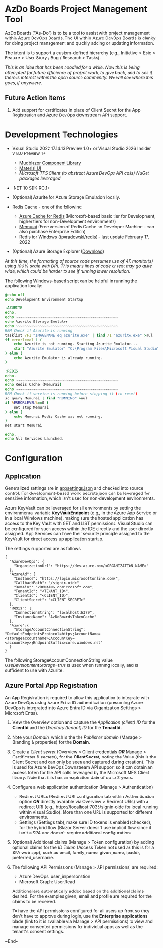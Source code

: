 # AzDo Boards Project Management Tool

AzDo Boards ("As-Do") is to be a tool to assist with project management within Azure DevOps Boards. The UI within Azure DevOps Boards is clunky for doing project management and quickly adding or updating information. 

The intent is to support a custom-defined hierarchy (e.g., Initiative > Epic > Feature > User Story / Bug / Research > Tasks).

*This is an idea that has been noodled for a while. Now this is being attempted for future efficiency of project work, to give back, and to see if there is interest within the open source community. We will see where this goes, if anywhere.*

## Future Action Items

1. Add support for certificates in place of Client Secret for the App Registration and Azure DevOps downstream API support.

# Development Technologies

- Visual Studio 2022 17.14.13 Preview 1.0+ or Visual Studio 2026 Insider v18.0 Preview 1+
  - [Mudblazor Component Library](https://mudblazor.com/docs/overview)
  - [Material UI](https://mui.com/material-ui/material-icons/)
  - *Microsoft TFS Client (to abstract Azure DevOps API calls) NuGet packages leveraged*
  
- [.NET 10 SDK RC.1+](https://dotnet.microsoft.com/en-us/download/dotnet/10.0)
- (Optional) Azurite for Azure Storage Emulation locally.
- Redis Cache - one of the following:
  - [Azure Cache for Redis](https://azure.microsoft.com/en-us/pricing/details/cache/) (Microsoft-based basic tier for Development, higher tiers for non-Development environments)
  - [Memurai](https://www.memurai.com/get-memurai) (Free version of Redis Cache on Developer Machine - can also purchase Enterprise Edition)
  - Redis for Windows ([tporadowski/redis](https://github.com/tporadowski/redis/releases)) - last update February 17, 2022
- (Optional) Azure Storage Explorer ([Download](https://azure.microsoft.com/en-us/products/storage/storage-explorer))

*At this time, the formatting of source code presumes use of 4K monitor(s) using 100% scale with DPI. This means lines of code or text may go quite wide, which could be harder to see if running lower resolution.*

The following Windows-based script can be helpful in running the application locally:

```bat
@echo off
echo Development Environment Startup

:AZURITE
echo.
echo ~~~~~~~~~~~~~~~~~~~~~~~~~~~~~~~~~~~~~~~~~~~~~~~
echo Azurite Storage Emulator
echo ~~~~~~~~~~~~~~~~~~~~~~~~~~~~~~~~~~~~~~~~~~~~~~~
REM Check if Azurite is running
tasklist /FI "IMAGENAME eq azurite.exe" | find /I "azurite.exe" >nul
if errorlevel 1 (
    echo Azurite is not running. Starting Azurite Emulator...
    start "Azurite Emulator" "C:\Program Files\Microsoft Visual Studio\2022\Professional\Common7\IDE\Extensions\Microsoft\Azure Storage Emulator\azurite.exe"
) else (
    echo Azurite Emulator is already running.
)

:REDIS
echo.
echo ~~~~~~~~~~~~~~~~~~~~~~~~~~~~~~~~~~~~~~~~~~~~~~~
echo Redis Cache (Memurai)
echo ~~~~~~~~~~~~~~~~~~~~~~~~~~~~~~~~~~~~~~~~~~~~~~~
REM Check if service is running before stopping it (to reset)
sc query Memurai | find "RUNNING" >nul
if %ERRORLEVEL%==0 (
    net stop Memurai
) else (
    echo Memurai Redis Cache was not running.
)
net start Memurai

echo.
echo All Services Launched.
```




# Configuration

## Application

Generalized settings are in [appsettings.json](./appsettings.json) and checked into source control. For development-based work, secrets.json can be leveraged for sensitive information, which isn't used for non-development environments. 

Azure KeyVault can be leveraged for all environments by setting the environmental variable **KeyVaultEndpoint** (e.g., in the Azure App Service or in a local Windows machine), making sure the hosted application has access to the Key Vault with GET and LIST permissions. Visual Studio can be configured for such access within the IDE directly and the user directly assigned. App Services can have their security principle assigned to the KeyVault for direct access up application startup.

The settings supported are as follows:

```
{
  "AzureDevOps": {
    "OrganizationUrl": "https://dev.azure.com/<ORGANIZATION_NAME>"
  },
  "AzureAd": {
    "Instance": "https://login.microsoftonline.com/",
    "CallbackPath": "/signin-oidc"
    "Domain": "<DOMAIN>.onmicrosoft.com",
    "TenantId": "<TENANT_ID>",
    "ClientId": "<CLIENT_ID>",
    "ClientSecret": "<CLIENT SECRET>"
  },
  "Redis": {
    "ConnectionString": "localhost:6379",
    "InstanceName": "AzDoBoardsTokenCache"
  },
  "Azure":{
    "StorageAccountConnectionString": "DefaultEndpointsProtocol=https;AccountName=<storageaccountname>;AccountKey=<accountkey>;EndpointSuffix=core.windows.net"
  }
}
```

The following StorageAccountConnectionString value *UseDevelopmentStorage=true* is used when running locally, and is sufficient to use with Azurite.

## Azure Portal App Registration

An App Registration is required to allow this application to integrate with Azure DevOps using Azure Entra ID authentication (presuming Azure DevOps is integrated into Azure Entra ID via Organization Settings > Microsoft Entra).

1. View the Overview option and capture the *Application (client) ID* for the **ClientId** and the *Directory (tenant) ID* for the **TenantId**.

2. Note your *Domain*, which is the the *Publisher domain* (Manage > Branding & properties) for the **Domain**.

3. Create a *Client secret* (Overview > Client credentials ***OR*** Manage > Certificates & secrets), for the **ClientSecret**, noting the Value (this is the Client Secret and can only be seen and captured during creation). This is used for Azure DevOps Downstream API support so it can obtain an access token for the API calls leveraged by the Microsoft MFS Client library. Note that this has an expiration date of up to 2 years.

4. Configure a web application authentication (Manage > Authentication)

   - Redirect URLs (Redirect URI configuration tab within Authentication option ***OR*** directly available via Overview > Redirect URIs) with a redirect URI (e.g., https://localhost:7035/signin-oidc for local running within Visual Studio). More than one URL is supported for different environments.
   - Settings (Settings tab), make sure ID tokens is enabled (checked), for the hybrid flow (Blazor Server doesn't use implicit flow since it isn't a SPA and doesn't require additional configuration).

5. (Optional) Additional claims (Manage > Token configuration) by adding optional claims for the *ID Token* (Access Token not used as this is for a SPA web app), such as email, family_name, given_name, ipaddr, preferred_username.

6. The following API Permissions (Manage > API permissions) are required:

   - Azure DevOps: user_impersonation
   - Microsoft Graph: User.Read

   Additional are automatically added based on the additional claims desired. For the examples given, email and profile are required for the claims to be received.

   To have the API permissions configured for all users up front so they don't have to approve during login, use the **Enterprise applications** blade (link to it is available via Manage > API permissions) to view and manage consented permissions for individual apps as well as the tenant's consent settings.

   



\~End\~